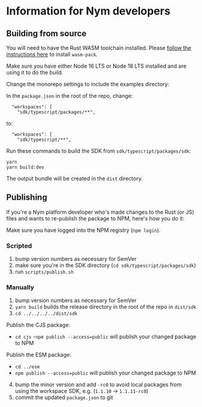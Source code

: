 # Information for Nym developers

## Building from source

You will need to have the Rust WASM toolchain installed. Please [follow the instructions here](https://rustwasm.github.io/docs/book/game-of-life/setup.html)
to install `wasm-pack`.

Make sure you have either Node 16 LTS or Node 18 LTS installed and are using it to do the build.

Change the monorepo settings to include the examples directory:

In the `package.json` in the root of the repo, change:
```
  "workspaces": [
    "sdk/typescript/packages/**",
```
to:
```
  "workspaces": [
    "sdk/typescript/**",
```


Run these commands to build the SDK from `sdk/typescript/packages/sdk`:

```
yarn
yarn build:dev
```

The output bundle will be created in the `dist` directory.

## Publishing

If you're a Nym platform developer who's made changes to the Rust (or JS) files and wants to re-publish the package to NPM, here's how you do it:

Make sure you have logged into the NPM registry (`npm login`).

### Scripted

1. bump version numbers as necessary for SemVer
2. make sure you're in the SDK directory (`cd sdk/typescript/packages/sdk`)
3. run `scripts/publish.sh`

### Manually

1. bump version numbers as necessary for SemVer
2. `yarn build` builds the release directory in the root of the repo in `dist/sdk`
3. `cd ../../../../dist/sdk`

Publish the CJS package:
- `cd cjs`
-`npm publish --access=public` will publish your changed package to NPM

Publish the ESM package:
- `cd ../esm`
- `npm publish --access=public` will publish your changed package to NPM

4. bump the minor version and add `-rc0` to avoid local packages from using the workspace SDK, e.g. (`1.1.10` -> `1.1.11-rc0`)
5. commit the updated `package.json` to git
